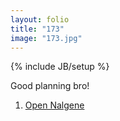 ```yaml
---
layout: folio
title: "173"
image: "173.jpg"
---
```

{% include JB/setup %}

<div class="copy">
	<p>Good planning bro!</p>
</div>

<div class="choice">
	<ol>
		<li><a href="174.html">
			Open Nalgene
</a></li>
	</ol>
</div>